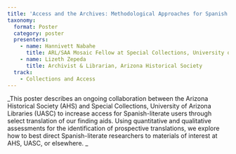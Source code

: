 ```yaml
---
title: 'Access and the Archives: Methodological Approaches for Spanish Translation of Finding Aids'
taxonomy:
  format: Poster
  category: poster
  presenters:
    - name: Hannivett Nabahe
      title: ARL/SAA Mosaic Fellow at Special Collections, University of Arizona Libraries. University of Arizona
    - name: Lizeth Zepeda
      title: Archivist & Librarian, Arizona Historical Society
  track:
    - Collections and Access
---
```

_This poster describes an ongoing collaboration between the Arizona Historical Society (AHS) and Special Collections, University of Arizona Libraries (UASC) to increase access for Spanish-literate users through select translation of our finding aids. Using quantitative and qualitative assessments for the identification of prospective translations, we explore how to best direct Spanish-literate researchers to materials of interest at AHS, UASC, or elsewhere. _